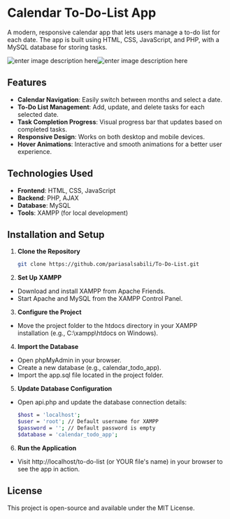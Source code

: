 # Calendar To-Do-List App
A modern, responsive calendar app that lets users manage a to-do list for each date. The app is built using HTML, CSS, JavaScript, and PHP, with a MySQL database for storing tasks.

![enter image description here](https://s8.uupload.ir/files/screenshot_%2815%29_m5hi.png)![enter image description here](https://s8.uupload.ir/files/screenshot_%2816%29_0qkw.png)

## Features
- **Calendar Navigation**: Easily switch between months and select a date.
- **To-Do List Management**: Add, update, and delete tasks for each selected date.
- **Task Completion Progress**: Visual progress bar that updates based on completed tasks.
- **Responsive Design**: Works on both desktop and mobile devices.
- **Hover Animations**: Interactive and smooth animations for a better user experience.

## Technologies Used
- **Frontend**: HTML, CSS, JavaScript
- **Backend**: PHP, AJAX
- **Database**: MySQL
- **Tools**: XAMPP (for local development)

## Installation and Setup
1. **Clone the Repository**
   ```bash
   git clone https://github.com/pariasalsabili/To-Do-List.git

2. **Set Up XAMPP**
  - Download and install XAMPP from Apache Friends.
  - Start Apache and MySQL from the XAMPP Control Panel.

3. **Configure the Project**
  - Move the project folder to the htdocs directory in your XAMPP installation (e.g., C:\xampp\htdocs on Windows).

4. **Import the Database**
  - Open phpMyAdmin in your browser.
  - Create a new database (e.g., calendar_todo_app).
  - Import the app.sql file located in the project folder.

5. **Update Database Configuration**
  - Open api.php and update the database connection details:
    ```bash
    $host = 'localhost';
    $user = 'root'; // Default username for XAMPP
    $password = ''; // Default password is empty
    $database = 'calendar_todo_app'; 

6. **Run the Application**
  - Visit http://localhost/to-do-list (or YOUR file's name) in your browser to see the app in action.


## License
This project is open-source and available under the MIT License.
